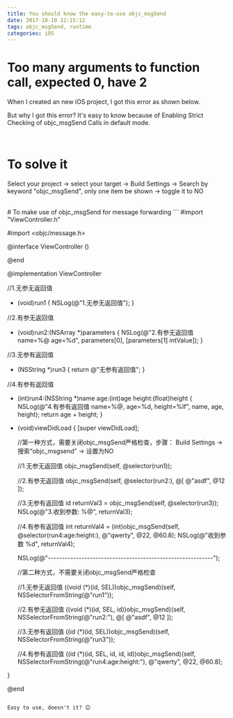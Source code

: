 ```yaml
---
title: You should know the easy-to-use objc_msgSend
date: 2017-10-10 12:15:12
tags: objc_msgSend, runtime
categories: iOS
---
```


# Too many arguments to function call, expected 0, have 2

When I created an new iOS project, I got this error as shown below.
<img src="/img/iOS/runtime/iOSRuntime_objc_msgSend_got_error.jpeg" alt="" />

But why I got this error? It's easy to know because of Enabling Strict Checking of objc_msgSend Calls in default mode.

<br/>

# To solve it
Select your project -> select your target  ->  Build Settings  -> Search by keyword "objc_msgSend", only one item be shown  ->  toggle it to NO
<img src="/img/iOS/runtime/iOSRuntime_objc_msgSend.jpeg" alt="" />

<br/>
# To make use of objc_msgSend for message forwarding
```
#import "ViewController.h"

#import <objc/message.h>

@interface ViewController ()

@end

@implementation ViewController

//1.无参无返回值
- (void)run1 {
    NSLog(@"1.无参无返回值");
}

//2.有参无返回值
- (void)run2:(NSArray *)parameters {
    NSLog(@"2.有参无返回值 name=%@ age=%d", parameters[0], [parameters[1] intValue]);
}

//3.无参有返回值
- (NSString *)run3 {
    return @"无参有返回值";
}

//4.有参有返回值
- (int)run4:(NSString *)name age:(int)age height:(float)height {
    NSLog(@"4.有参有返回值 name=%@, age=%d, height=%lf", name, age, height);
    return age + height;
}

- (void)viewDidLoad {
    [super viewDidLoad];
    
    //第一种方式，需要关闭objc_msgSend严格检查，步骤： Build Settings -> 搜索“objc_msgsend” -> 设置为NO
    
    //1.无参无返回值
    objc_msgSend(self, @selector(run1));
    
    //2.有参无返回值
    objc_msgSend(self, @selector(run2:), @[ @"asdf", @12 ]);
    
    //3.无参有返回值
    id returnVal3 = objc_msgSend(self, @selector(run3));
    NSLog(@"3.收到参数: %@", returnVal3);
    
    //4.有参有返回值
    int returnVal4 = (int)objc_msgSend(self, @selector(run4:age:height:), @"qwerty", @22, @60.8);
    NSLog(@"收到参数 %d", returnVal4);
    
    
    NSLog(@"-----------------------------------------------------------");
    
    //第二种方式，不需要关闭objc_msgSend严格检查
    
    //1.无参无返回值
    ((void (*)(id, SEL))objc_msgSend)(self, NSSelectorFromString(@"run1"));
    
    //2.有参无返回值
    ((void (*)(id, SEL, id))objc_msgSend)(self, NSSelectorFromString(@"run2:"), @[ @"asdf", @12 ]);
    
    //3.无参有返回值
    ((id (*)(id, SEL))objc_msgSend)(self, NSSelectorFromString(@"run3"));
    
    //4.有参有返回值
    ((id (*)(id, SEL, id, id, id))objc_msgSend)(self, NSSelectorFromString(@"run4:age:height:"),  @"qwerty", @22, @60.8);
        
}

@end
```

Easy to use, doesn't it? 😊

